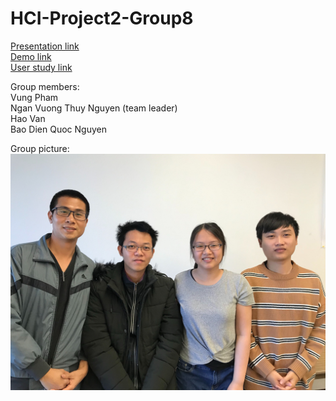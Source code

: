 # HCI-Project2-Group8

[Presentation link](https://baodnguyen.github.io/HCI-Project2-Group8/)\
[Demo link](https://idatavisualizationlab.github.io/HMaViz/)\
[User study link](https://docs.google.com/forms/d/e/1FAIpQLScV7iSy7puAzX-WImOA07AYDxFC1SwZ-HQXcZDd3Tb2H6UMsA/viewform?usp=sf_link)

Group members:\
Vung Pham\
Ngan Vuong Thuy Nguyen (team leader)\
Hao Van\
Bao Dien Quoc Nguyen

Group picture:\
![member](./groupmember.jpg)
